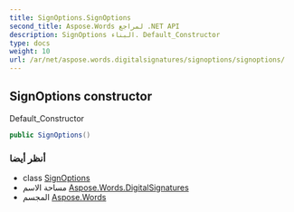 ```yaml
---
title: SignOptions.SignOptions
second_title: Aspose.Words لمراجع .NET API
description: SignOptions البناء. Default_Constructor
type: docs
weight: 10
url: /ar/net/aspose.words.digitalsignatures/signoptions/signoptions/
---
```

## SignOptions constructor

Default_Constructor

```csharp
public SignOptions()
```

### أنظر أيضا

* class [SignOptions](../)
* مساحة الاسم [Aspose.Words.DigitalSignatures](../../signoptions/)
* المجسم [Aspose.Words](../../../)


